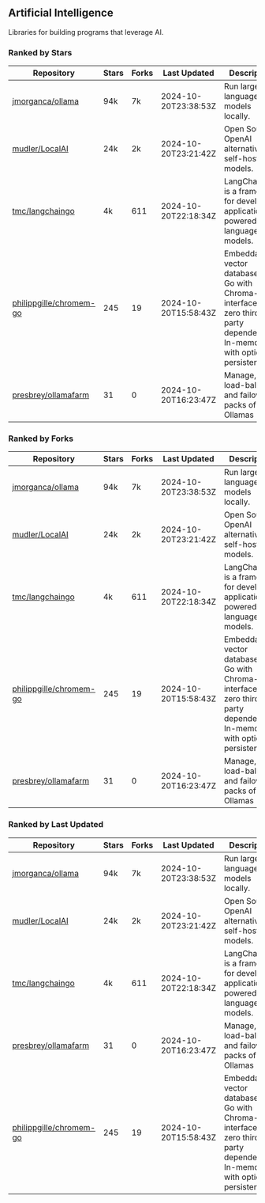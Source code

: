 ## Artificial Intelligence

Libraries for building programs that leverage AI.

### Ranked by Stars

| Repository | Stars | Forks | Last Updated | Description | 
|------------|-------|-------|--------------|-------------|
| [jmorganca/ollama](https://github.com/jmorganca/ollama) | 94k | 7k | 2024-10-20T23:38:53Z |  Run large language models locally. |
| [mudler/LocalAI](https://github.com/mudler/LocalAI) | 24k | 2k | 2024-10-20T23:21:42Z |  Open Source OpenAI alternative, self-host AI models. |
| [tmc/langchaingo](https://github.com/tmc/langchaingo) | 4k | 611 | 2024-10-20T22:18:34Z |  LangChainGo is a framework for developing applications powered by language models. |
| [philippgille/chromem-go](https://github.com/philippgille/chromem-go) | 245 | 19 | 2024-10-20T15:58:43Z |  Embeddable vector database for Go with Chroma-like interface and zero third-party dependencies. In-memory with optional persistence. |
| [presbrey/ollamafarm](https://github.com/presbrey/ollamafarm) | 31 | 0 | 2024-10-20T16:23:47Z |  Manage, load-balance, and failover packs of Ollamas |

### Ranked by Forks

| Repository | Stars | Forks | Last Updated | Description | 
|------------|-------|-------|--------------|-------------|
| [jmorganca/ollama](https://github.com/jmorganca/ollama) | 94k | 7k | 2024-10-20T23:38:53Z |  Run large language models locally. |
| [mudler/LocalAI](https://github.com/mudler/LocalAI) | 24k | 2k | 2024-10-20T23:21:42Z |  Open Source OpenAI alternative, self-host AI models. |
| [tmc/langchaingo](https://github.com/tmc/langchaingo) | 4k | 611 | 2024-10-20T22:18:34Z |  LangChainGo is a framework for developing applications powered by language models. |
| [philippgille/chromem-go](https://github.com/philippgille/chromem-go) | 245 | 19 | 2024-10-20T15:58:43Z |  Embeddable vector database for Go with Chroma-like interface and zero third-party dependencies. In-memory with optional persistence. |
| [presbrey/ollamafarm](https://github.com/presbrey/ollamafarm) | 31 | 0 | 2024-10-20T16:23:47Z |  Manage, load-balance, and failover packs of Ollamas |

### Ranked by Last Updated

| Repository | Stars | Forks | Last Updated | Description | 
|------------|-------|-------|--------------|-------------|
| [jmorganca/ollama](https://github.com/jmorganca/ollama) | 94k | 7k | 2024-10-20T23:38:53Z |  Run large language models locally. |
| [mudler/LocalAI](https://github.com/mudler/LocalAI) | 24k | 2k | 2024-10-20T23:21:42Z |  Open Source OpenAI alternative, self-host AI models. |
| [tmc/langchaingo](https://github.com/tmc/langchaingo) | 4k | 611 | 2024-10-20T22:18:34Z |  LangChainGo is a framework for developing applications powered by language models. |
| [presbrey/ollamafarm](https://github.com/presbrey/ollamafarm) | 31 | 0 | 2024-10-20T16:23:47Z |  Manage, load-balance, and failover packs of Ollamas |
| [philippgille/chromem-go](https://github.com/philippgille/chromem-go) | 245 | 19 | 2024-10-20T15:58:43Z |  Embeddable vector database for Go with Chroma-like interface and zero third-party dependencies. In-memory with optional persistence. |

